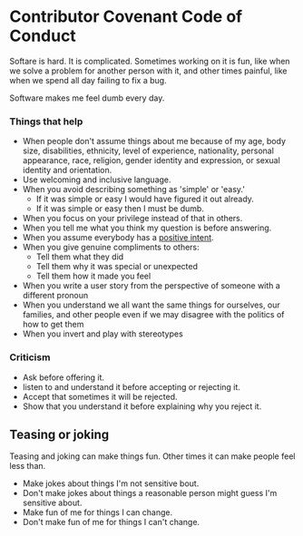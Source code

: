# Contributor Covenant Code of Conduct

Softare is hard. It is complicated. Sometimes working on it is fun, like when we solve a problem for another person with it, and other times painful, like when we spend all day failing to fix a bug.  

Software makes me feel dumb every day. 

### Things that help 

* When people don't assume things about me because of my age, body size, disabilities, ethnicity, level of experience, nationality, personal appearance, race, religion, gender identity and expression, or sexual identity and orientation.
* Use welcoming and inclusive language.
* When you avoid describing something as 'simple' or 'easy.' 
  * If it was simple or easy I would have figured it out already.
  * If it was simple or easy then I must be dumb.
* When you focus on your privilege instead of that in others.
* When you tell me what you think my question is before answering.
* When you assume everybody has a [positive intent](https://archive.fortune.com/galleries/2008/fortune/0804/gallery.bestadvice.fortune/7.html).
* When you give genuine compliments to others:
  * Tell them what they did
  * Tell them why it was special or unexpected
  * Tell them how it made you feel
* When you write a user story from the perspective of someone with a different pronoun
* When you understand we all want the same things for ourselves, our families, and other people even if we may disagree with the politics of how to get them
* When you invert and play with stereotypes

### Criticism
* Ask before offering it.
* listen to and understand it before accepting or rejecting it.
* Accept that sometimes it will be rejected.
* Show that you understand it before explaining why you reject it. 

## Teasing or joking
Teasing and joking can make things fun. Other times it can make people feel less than.
* Make jokes about things I'm not sensitive bout.
* Don't make jokes about things a reasonable person might guess I'm sensitive about.
* Make fun of me for things I can change.
* Don't make fun of me for things I can't change.